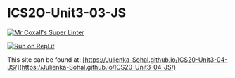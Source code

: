 # ICS2O-Unit3-03-JS

[![Mr Coxall's Super Linter](https://github.com/Julienka-Sohal/ICS20-Unit3-04-JS/workflows/Mr%20Coxall's%20Super%20Linter/badge.svg)](https://github.com/Julienka-Sohal/ICS20-Unit3-04-JS/actions/)

[![Run on Repl.it](https://repl.it/badge/github/Julienka-Sohal/ICS20-Unit3-04-JS)](https://repl.it/github/Julienka-Sohal/ICS20-Unit3-04-JS)

This site can be found at: [https://Julienka-Sohal.github.io/ICS20-Unit3-04-JS/](https://Julienka-Sohal.github.io/ICS20-Unit3-04-JS/)
